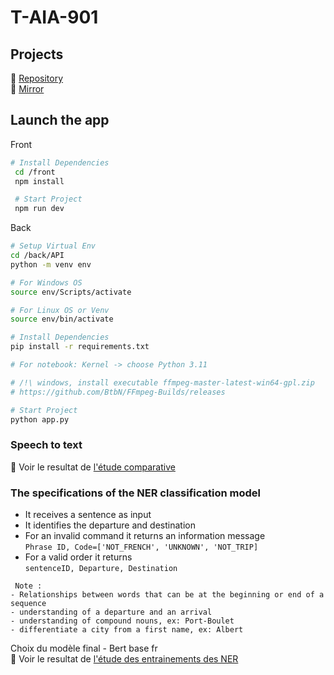# T-AIA-901

## Projects

📁 [Repository](https://github.com/MetalBrackets/T-AIA-901-new)  
📁 [Mirror](https://github.com/EpitechMscProPromo2025/T-AIA-901-NAN_3)

## Launch the app

Front

```sh
# Install Dependencies
 cd /front
 npm install

 # Start Project
 npm run dev
```

Back

```sh
# Setup Virtual Env
cd /back/API
python -m venv env

# For Windows OS
source env/Scripts/activate

# For Linux OS or Venv
source env/bin/activate

# Install Dependencies
pip install -r requirements.txt

# For notebook: Kernel -> choose Python 3.11

# /!\ windows, install executable ffmpeg-master-latest-win64-gpl.zip
# https://github.com/BtbN/FFmpeg-Builds/releases

# Start Project
python app.py
```

### Speech to text

🔬 Voir le resultat de [l'étude comparative](./_documentation/etude_stt.md)

### The specifications of the NER classification model

- It receives a sentence as input
- It identifies the departure and destination
- For an invalid command it returns an information message  
  `Phrase ID, Code=['NOT_FRENCH', 'UNKNOWN', 'NOT_TRIP]`
- For a valid order it returns  
   `sentenceID, Departure, Destination`

```
 Note :
- Relationships between words that can be at the beginning or end of a sequence
- understanding of a departure and an arrival
- understanding of compound nouns, ex: Port-Boulet
- differentiate a city from a first name, ex: Albert
```

Choix du modèle final - Bert base fr  
🔬 Voir le resultat de [l'étude des entrainements des NER](./_documentation/etude_ner.md)
